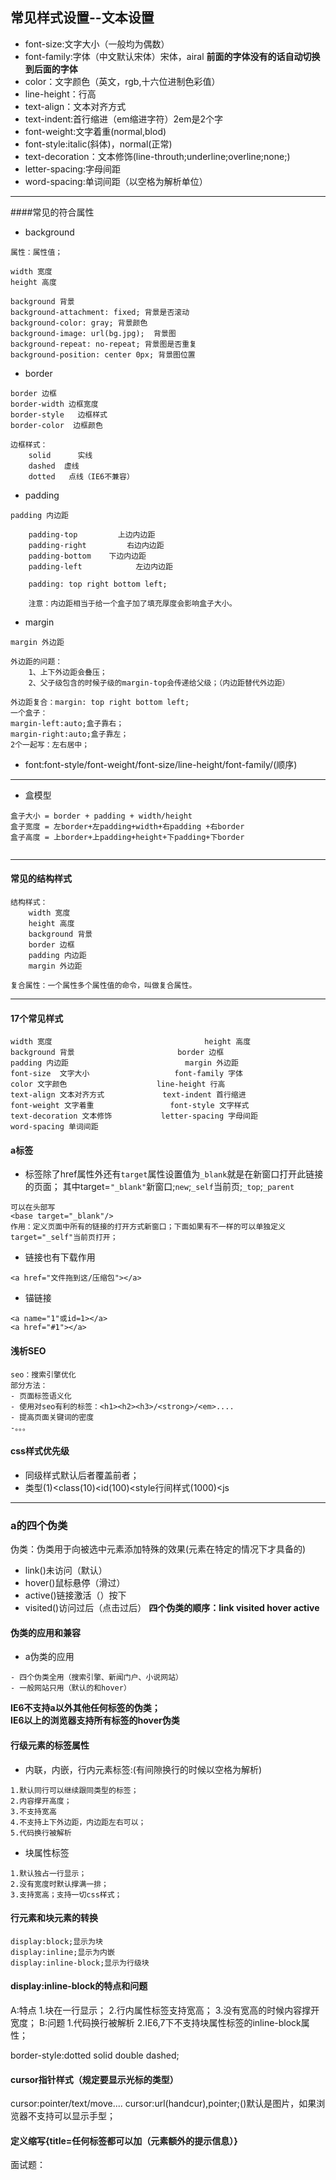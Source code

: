 ## 常见样式设置--文本设置
- font-size:文字大小（一般均为偶数）
- font-family:字体（中文默认宋体）宋体，airal
**前面的字体没有的话自动切换到后面的字体**
- color：文字颜色（英文，rgb,十六位进制色彩值）
- line-height：行高
- text-align：文本对齐方式
- text-indent:首行缩进（em缩进字符）2em是2个字
- font-weight:文字着重(normal,blod)
- font-style:italic(斜体)，normal(正常)
- text-decoration：文本修饰(line-throuth;underline;overline;none;)
- letter-spacing:字母间距
- word-spacing:单词间距（以空格为解析单位）
------
####常见的符合属性
- background
```
属性：属性值；

width 宽度
height 高度

background 背景
background-attachment: fixed; 背景是否滚动
background-color: gray; 背景颜色
background-image: url(bg.jpg);  背景图
background-repeat: no-repeat; 背景图是否重复
background-position: center 0px; 背景图位置

```
- border
```
border 边框
border-width 边框宽度
border-style   边框样式
border-color  边框颜色

边框样式：
	solid      实线
	dashed  虚线
	dotted   点线（IE6不兼容）

```
- padding
```
padding 内边距

	padding-top         上边内边距
	padding-right         右边内边距
	padding-bottom    下边内边距
	padding-left            左边内边距

	padding: top right bottom left;

	注意：内边距相当于给一个盒子加了填充厚度会影响盒子大小。
```
- margin
```
margin 外边距

外边距的问题：
	1、上下外边距会叠压；
	2、父子级包含的时候子级的margin-top会传递给父级；（内边距替代外边距）

外边距复合：margin: top right bottom left;
一个盒子：
margin-left:auto;盒子靠右；
margin-right:auto;盒子靠左；
2个一起写：左右居中；
```
- font:font-style/font-weight/font-size/line-height/font-family/(顺序)
-----
- 盒模型
```
盒子大小 = border + padding + width/height
盒子宽度 = 左border+左padding+width+右padding +右border
盒子高度 = 上border+上padding+height+下padding+下border


```
-----
#### 常见的结构样式
```
结构样式：
	width 宽度              
	height 高度                 
	background 背景          
	border 边框             
	padding 内边距          
	margin 外边距

复合属性：一个属性多个属性值的命令，叫做复合属性。
```
-----
#### 17个常见样式
```
width 宽度                                  height 高度
background 背景                       border 边框
padding 内边距                          margin 外边距
font-size  文字大小                	  font-family 字体
color 文字颜色                	  line-height 行高
text-align 文本对齐方式         	  text-indent 首行缩进
font-weight 文字着重                 font-style 文字样式
text-decoration 文本修饰           letter-spacing 字母间距
word-spacing 单词间距     
```
#### a标签
- <a>标签除了href属性外还有`target`属性设置值为`_blank`就是在新窗口打开此链接的页面；
其中target=`"_blank"`新窗口;`new`;`_self`当前页;`_top`;`_parent`
```
可以在头部写
<base target="_blank"/>
作用：定义页面中所有的链接的打开方式新窗口；下面如果有不一样的可以单独定义target="_self"当前页打开；
```
- <a/>链接也有下载作用
```
<a href="文件拖到这/压缩包"></a>
```
- 锚链接
```
<a name="1"或id=1></a>
<a href="#1"></a>
```
#### 浅析SEO
```
seo：搜索引擎优化
部分方法：
- 页面标签语义化
- 使用对seo有利的标签：<h1><h2><h3>/<strong>/<em>....
- 提高页面关键词的密度
-。。。
```
#### css样式优先级
- 同级样式默认后者覆盖前者；
- 类型(1)<class(10)<id(100)<style行间样式(1000)<js
-----
### a的四个伪类
伪类：伪类用于向被选中元素添加特殊的效果(元素在特定的情况下才具备的)
- link()未访问（默认）
- hover()鼠标悬停（滑过）
- active()链接激活（）按下
- visited()访问过后（点击过后）
**四个伪类的顺序：link visited hover active**
#### 伪类的应用和兼容
- a伪类的应用
```
- 四个伪类全用（搜索引擎、新闻门户、小说网站）
- 一般网站只用（默认的和hover）
```
**IE6不支持a以外其他任何标签的伪类；</br>IE6以上的浏览器支持所有标签的hover伪类**
#### 行级元素的标签属性
- 内联，内嵌，行内元素标签:(有间隙换行的时候以空格为解析)
```
1.默认同行可以继续跟同类型的标签；
2.内容撑开高度；
3.不支持宽高
4.不支持上下外边距，内边距左右可以；
5.代码换行被解析
```
- 块属性标签
```
1.默认独占一行显示；
2.没有宽度时默认撑满一排；
3.支持宽高；支持一切css样式；
```
#### 行元素和块元素的转换
```
display:block;显示为块
display:inline;显示为内嵌
display:inline-block;显示为行级块
```
#### display:inline-block的特点和问题
A:特点
1.块在一行显示；
2.行内属性标签支持宽高；
3.没有宽高的时候内容撑开宽度；
B:问题
1.代码换行被解析
2.IE6,7下不支持块属性标签的inline-block属性；

border-style:dotted solid double dashed;

#### cursor指针样式（规定要显示光标的类型）
cursor:pointer/text/move....
cursor:url(handcur),pointer;()默认是图片，如果浏览器不支持可以显示手型；
#### <abbr>定义缩写{title=任何标签都可以加（元素额外的提示信息）}
面试题：
